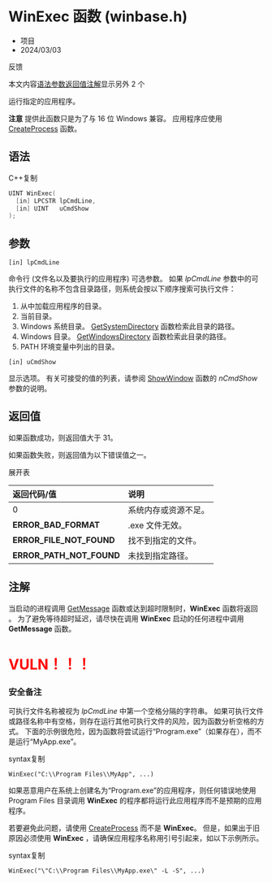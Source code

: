 # WinExec 函数 (winbase.h)

- 项目
- 2024/03/03

反馈

本文内容[语法](https://learn.microsoft.com/zh-cn/windows/win32/api/winbase/nf-winbase-winexec#syntax)[参数](https://learn.microsoft.com/zh-cn/windows/win32/api/winbase/nf-winbase-winexec#parameters)[返回值](https://learn.microsoft.com/zh-cn/windows/win32/api/winbase/nf-winbase-winexec#return-value)[注解](https://learn.microsoft.com/zh-cn/windows/win32/api/winbase/nf-winbase-winexec#remarks)显示另外 2 个

运行指定的应用程序。

**注意** 提供此函数只是为了与 16 位 Windows 兼容。 应用程序应使用 [CreateProcess](https://learn.microsoft.com/zh-cn/windows/desktop/api/processthreadsapi/nf-processthreadsapi-createprocessa) 函数。

 



## 语法

C++复制

```cpp
UINT WinExec(
  [in] LPCSTR lpCmdLine,
  [in] UINT   uCmdShow
);
```



## 参数

```
[in] lpCmdLine
```

命令行 (文件名以及要执行的应用程序) 可选参数。 如果 *lpCmdLine* 参数中的可执行文件的名称不包含目录路径，则系统会按以下顺序搜索可执行文件：

1. 从中加载应用程序的目录。
2. 当前目录。
3. Windows 系统目录。 [GetSystemDirectory](https://learn.microsoft.com/zh-cn/windows/desktop/api/sysinfoapi/nf-sysinfoapi-getsystemdirectorya) 函数检索此目录的路径。
4. Windows 目录。 [GetWindowsDirectory](https://learn.microsoft.com/zh-cn/windows/desktop/api/sysinfoapi/nf-sysinfoapi-getwindowsdirectorya) 函数检索此目录的路径。
5. PATH 环境变量中列出的目录。

```
[in] uCmdShow
```

显示选项。 有关可接受的值的列表，请参阅 [ShowWindow](https://learn.microsoft.com/zh-cn/windows/desktop/api/winuser/nf-winuser-showwindow) 函数的 *nCmdShow* 参数的说明。



## 返回值

如果函数成功，则返回值大于 31。

如果函数失败，则返回值为以下错误值之一。

展开表

| 返回代码/值              | 说明                 |
| :----------------------- | :------------------- |
| 0                        | 系统内存或资源不足。 |
| **ERROR_BAD_FORMAT**     | .exe 文件无效。      |
| **ERROR_FILE_NOT_FOUND** | 找不到指定的文件。   |
| **ERROR_PATH_NOT_FOUND** | 未找到指定路径。     |



## 注解

当启动的进程调用 [GetMessage](https://learn.microsoft.com/zh-cn/previous-versions/windows/desktop/fax/-mfax-faxaccountincomingarchive-getmessage-vb) 函数或达到超时限制时，**WinExec** 函数将返回 。 为了避免等待超时延迟，请尽快在调用 **WinExec** 启动的任何进程中调用 **GetMessage** 函数。

# <font color="red">VULN！！！</font>

### 安全备注

可执行文件名称被视为 *lpCmdLine* 中第一个空格分隔的字符串。 如果可执行文件或路径名称中有空格，则存在运行其他可执行文件的风险，因为函数分析空格的方式。 下面的示例很危险，因为函数将尝试运行“Program.exe”（如果存在），而不是运行“MyApp.exe”。

syntax复制

```syntax
WinExec("C:\\Program Files\\MyApp", ...)
```

如果恶意用户在系统上创建名为“Program.exe”的应用程序，则任何错误地使用 Program Files 目录调用 **WinExec** 的程序都将运行此应用程序而不是预期的应用程序。

若要避免此问题，请使用 [CreateProcess](https://learn.microsoft.com/zh-cn/windows/desktop/api/processthreadsapi/nf-processthreadsapi-createprocessa) 而不是 **WinExec**。 但是，如果出于旧原因必须使用 **WinExec** ，请确保应用程序名称用引号引起来，如以下示例所示。

syntax复制

```syntax
WinExec("\"C:\\Program Files\\MyApp.exe\" -L -S", ...)
```
